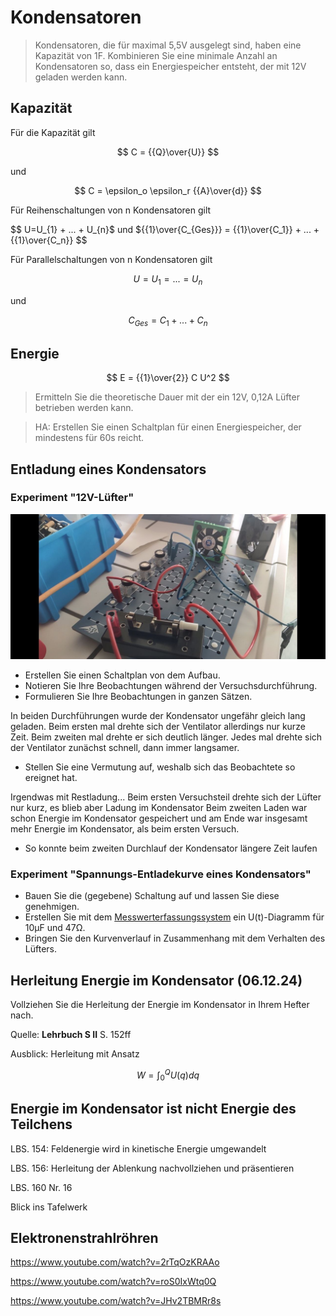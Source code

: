 Kondensatoren
======================

> Kondensatoren, die für maximal 5,5V ausgelegt sind, haben eine Kapazität von 1F. Kombinieren Sie eine minimale Anzahl an Kondensatoren so, dass ein Energiespeicher entsteht, der mit 12V geladen werden kann.

## Kapazität

Für die Kapazität gilt 

$$
C = {{Q}\over{U}}
$$

und

$$
C = \epsilon_o \epsilon_r {{A}\over{d}}
$$

Für Reihenschaltungen von n Kondensatoren gilt

$$
U=U_{1} + ... + U_{n}$ und ${{1}\over{C_{Ges}}} = {{1}\over{C_1}} + ... + {{1}\over{C_n}}
$$

Für Parallelschaltungen von n Kondensatoren gilt

$$
U = U_1 = ... = U_n$$

und 

$$
C_{Ges} = C_1 + ... + C_n
$$

## Energie

$$
E = {{1}\over{2}} C U^2
$$

> Ermitteln Sie die theoretische Dauer mit der ein 12V, 0,12A Lüfter betrieben werden kann.

> HA: Erstellen Sie einen Schaltplan für einen Energiespeicher, der mindestens für 60s reicht.

## Entladung eines Kondensators

### Experiment "12V-Lüfter"

![](Luefter-Goldcap.jpg)

- Erstellen Sie einen Schaltplan von dem Aufbau.
- Notieren Sie Ihre Beobachtungen während der Versuchsdurchführung.
- Formulieren Sie Ihre Beobachtungen in ganzen Sätzen.


In beiden Durchführungen wurde der Kondensator ungefähr gleich lang geladen. Beim ersten mal drehte sich der Ventilator allerdings nur kurze Zeit. Beim zweiten mal drehte er sich deutlich länger. Jedes mal drehte sich der Ventilator zunächst schnell, dann immer langsamer.


- Stellen Sie eine Vermutung auf, weshalb sich das Beobachtete so ereignet hat.


Irgendwas mit Restladung...
Beim ersten Versuchsteil drehte sich der Lüfter nur kurz, es blieb aber Ladung im Kondensator
Beim zweiten Laden war schon Energie im Kondensator gespeichert und am Ende war insgesamt mehr Energie im Kondensator, als beim ersten Versuch.

- So konnte beim zweiten Durchlauf der Kondensator längere Zeit laufen

### Experiment "Spannungs-Entladekurve eines Kondensators"

- Bauen Sie die (gegebene) Schaltung auf und lassen Sie diese genehmigen.
- Erstellen Sie mit dem [Messwerterfassungssystem](https://www.phywe.de/sensoren-software/mess-software-apps/measureapp-die-kostenlose-mess-software-fuer-alle-endgeraete_2274_3205/) ein U(t)-Diagramm für 10µF und 47Ω.
- Bringen Sie den Kurvenverlauf in Zusammenhang mit dem Verhalten des Lüfters.

## Herleitung Energie im Kondensator (06.12.24)

Vollziehen Sie die Herleitung der Energie im Kondensator in Ihrem Hefter nach. 

Quelle: **Lehrbuch S II** S. 152ff

Ausblick: Herleitung mit Ansatz 

$$
W =  \int_{0}^{Q} U(q) dq 
$$

## Energie im Kondensator ist nicht Energie des Teilchens

LBS. 154: Feldenergie wird in kinetische Energie umgewandelt

LBS. 156: Herleitung der Ablenkung nachvollziehen und präsentieren

LBS. 160 Nr. 16

Blick ins Tafelwerk

## Elektronenstrahlröhren

https://www.youtube.com/watch?v=2rTqOzKRAAo

https://www.youtube.com/watch?v=roS0IxWtq0Q

https://www.youtube.com/watch?v=JHv2TBMRr8s


